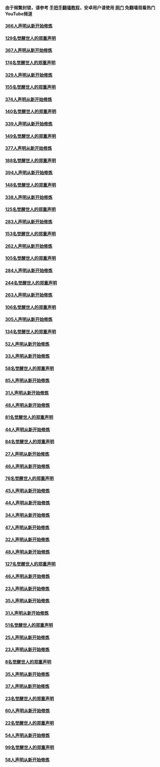 #### 由于频繁封锁，请参考 [手把手翻墙教程](https://github.com/gfw-breaker/guides/wiki/)，安卓用户请使用 [网门](https://github.com/gfw-breaker/nogfw/blob/master/dl.md?t=06112301) 免翻墙观看热门YouTube频道 

#### [366人声明从新开始修炼](../pages/91/426737.md?t=06112301) 

#### [129名觉醒世人的郑重声明](../pages/91/426736.md?t=06112301) 

#### [367人声明从新开始修炼](../pages/91/426421.md?t=06112301) 

#### [174名觉醒世人的郑重声明](../pages/91/426420.md?t=06112301) 

#### [329人声明从新开始修炼](../pages/91/426139.md?t=06112301) 

#### [155名觉醒世人的郑重声明](../pages/91/426138.md?t=06112301) 

#### [374人声明从新开始修炼](../pages/91/425811.md?t=06112301) 

#### [140名觉醒世人的郑重声明](../pages/91/425810.md?t=06112301) 

#### [339人声明从新开始修炼](../pages/91/425690.md?t=06112301) 

#### [149名觉醒世人的郑重声明](../pages/91/425689.md?t=06112301) 

#### [377人声明从新开始修炼](../pages/91/424867.md?t=06112301) 

#### [188名觉醒世人的郑重声明](../pages/91/424866.md?t=06112301) 

#### [394人声明从新开始修炼](../pages/91/423914.md?t=06112301) 

#### [148名觉醒世人的郑重声明](../pages/91/423913.md?t=06112301) 

#### [338人声明从新开始修炼](../pages/91/423540.md?t=06112301) 

#### [125名觉醒世人的郑重声明](../pages/91/423539.md?t=06112301) 

#### [283人声明从新开始修炼](../pages/91/423296.md?t=06112301) 

#### [153名觉醒世人的郑重声明](../pages/91/423295.md?t=06112301) 

#### [262人声明从新开始修炼](../pages/91/423004.md?t=06112301) 

#### [105名觉醒世人的郑重声明](../pages/91/423003.md?t=06112301) 

#### [284人声明从新开始修炼](../pages/91/422707.md?t=06112301) 

#### [244名觉醒世人的郑重声明](../pages/91/422706.md?t=06112301) 

#### [263人声明从新开始修炼](../pages/91/422553.md?t=06112301) 

#### [106名觉醒世人的郑重声明](../pages/91/422552.md?t=06112301) 

#### [305人声明从新开始修炼](../pages/91/422153.md?t=06112301) 

#### [134名觉醒世人的郑重声明](../pages/91/422152.md?t=06112301) 

#### [52人声明从新开始修炼](../pages/91/421846.md?t=06112301) 

#### [33人声明从新开始修炼](../pages/91/421804.md?t=06112301) 

#### [58名觉醒世人的郑重声明](../pages/91/421845.md?t=06112301) 

#### [85人声明从新开始修炼](../pages/91/421769.md?t=06112301) 

#### [31人声明从新开始修炼](../pages/91/421763.md?t=06112301) 

#### [48人声明从新开始修炼](../pages/91/421605.md?t=06112301) 

#### [81名觉醒世人的郑重声明](../pages/91/421656.md?t=06112301) 

#### [44人声明从新开始修炼](../pages/91/421544.md?t=06112301) 

#### [84名觉醒世人的郑重声明](../pages/91/421543.md?t=06112301) 

#### [27人声明从新开始修炼](../pages/91/421465.md?t=06112301) 

#### [46人声明从新开始修炼](../pages/91/421454.md?t=06112301) 

#### [76名觉醒世人的郑重声明](../pages/91/421453.md?t=06112301) 

#### [45人声明从新开始修炼](../pages/91/421452.md?t=06112301) 

#### [44人声明从新开始修炼](../pages/91/421422.md?t=06112301) 

#### [34人声明从新开始修炼](../pages/91/421322.md?t=06112301) 

#### [47人声明从新开始修炼](../pages/91/421264.md?t=06112301) 

#### [32人声明从新开始修炼](../pages/91/421225.md?t=06112301) 

#### [48人声明从新开始修炼](../pages/91/421202.md?t=06112301) 

#### [127名觉醒世人的郑重声明](../pages/91/421224.md?t=06112301) 

#### [46人声明从新开始修炼](../pages/91/421203.md?t=06112301) 

#### [23人声明从新开始修炼](../pages/91/421138.md?t=06112301) 

#### [35人声明从新开始修炼](../pages/91/421122.md?t=06112301) 

#### [31人声明从新开始修炼](../pages/91/421081.md?t=06112301) 

#### [51名觉醒世人的郑重声明](../pages/91/421080.md?t=06112301) 

#### [25人声明从新开始修炼](../pages/91/421020.md?t=06112301) 

#### [23人声明从新开始修炼](../pages/91/420884.md?t=06112301) 

#### [8名觉醒世人的郑重声明](../pages/91/420883.md?t=06112301) 

#### [35人声明从新开始修炼](../pages/91/420809.md?t=06112301) 

#### [37人声明从新开始修炼](../pages/91/420766.md?t=06112301) 

#### [23名觉醒世人的郑重声明](../pages/91/420765.md?t=06112301) 

#### [60人声明从新开始修炼](../pages/91/420727.md?t=06112301) 

#### [22名觉醒世人的郑重声明](../pages/91/420726.md?t=06112301) 

#### [54人声明从新开始修炼](../pages/91/420529.md?t=06112301) 

#### [99名觉醒世人的郑重声明](../pages/91/420528.md?t=06112301) 

#### [58人声明从新开始修炼](../pages/91/420198.md?t=06112301) 

